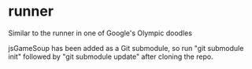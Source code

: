 runner
======

Similar to the runner in one of Google's Olympic doodles

jsGameSoup has been added as a Git submodule, so run "git submodule init" followed by "git submodule update" after cloning the repo.